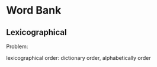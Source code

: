 # Word Bank

## Lexicographical

Problem: 

lexicographical order: dictionary order, alphabetically order